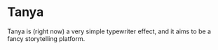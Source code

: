 Tanya
=====

Tanya is (right now) a very simple typewriter effect, and it aims to be a fancy storytelling platform.
